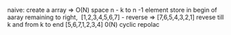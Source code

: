 naive:
create a array => O(N) space
n - k to n -1 element store in begin of aaray
remaining to right,
​
[1,2,3,4,5,6,7] - reverse =>
[7,6,5,4,3,2,1]  revese till k and from k to end
[5,6,7,1,2,3,4]
0(N)
cyclic repolac
​